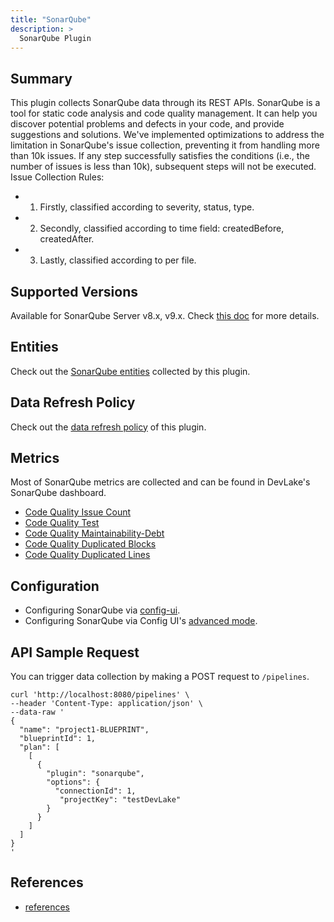 ```yaml
---
title: "SonarQube"
description: >
  SonarQube Plugin
---
```


## Summary

This plugin collects SonarQube data through its REST APIs. SonarQube is a tool for static code analysis and code quality management. It can help you discover potential problems and defects in your code, and provide suggestions and solutions.
We've implemented optimizations to address the limitation in SonarQube's issue collection, preventing it from handling more than 10k issues. If any step successfully satisfies the conditions (i.e., the number of issues is less than 10k), subsequent steps will not be executed.
Issue Collection Rules:
- 1. Firstly, classified according to severity, status, type.
- 2. Secondly, classified according to time field: createdBefore, createdAfter.
- 3. Lastly, classified according to per file.

## Supported Versions

Available for SonarQube Server v8.x, v9.x. Check [this doc](https://devlake.apache.org/docs/Overview/SupportedDataSources#data-sources-and-data-plugins) for more details.

## Entities

Check out the [SonarQube entities](/Overview/SupportedDataSources.md#data-collection-scope-by-each-plugin) collected by this plugin.

## Data Refresh Policy

Check out the [data refresh policy](/Overview/SupportedDataSources.md#sonarqube) of this plugin.

## Metrics

Most of SonarQube metrics are collected and can be found in DevLake's SonarQube dashboard.

- [Code Quality Issue Count](/Metrics/CQIssueCount.md)
- [Code Quality Test](/Metrics/CQTest.md)
- [Code Quality Maintainability-Debt](/Metrics/CQMaintainability-Debt.md)
- [Code Quality Duplicated Blocks](/Metrics/CQDuplicatedBlocks.md)
- [Code Quality Duplicated Lines](/Metrics/CQDuplicatedLines.md)

## Configuration

- Configuring SonarQube via [config-ui](/Configuration/SonarQube.md).
- Configuring SonarQube via Config UI's [advanced mode](/Configuration/AdvancedMode.md#10-sonarqube).

## API Sample Request

You can trigger data collection by making a POST request to `/pipelines`.

```
curl 'http://localhost:8080/pipelines' \
--header 'Content-Type: application/json' \
--data-raw '
{
  "name": "project1-BLUEPRINT",
  "blueprintId": 1,
  "plan": [
    [
      {
        "plugin": "sonarqube",
        "options": {
          "connectionId": 1,
           "projectKey": "testDevLake"
        }
      }
    ]
  ]
}
'
```

## References

- [references](/DeveloperManuals/DeveloperSetup.md#references)
